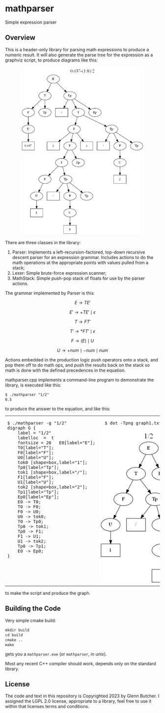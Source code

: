# mathparser
Simple expression parser

## Overview
This is a header-only library for parsing math expressions to produce a numeric result.  It will also generate the parse tree for the expression as a graphviz script, to produce diagrams like this:

<p align="center"><img src=graph.png width=400></p>

There are three classes in the library:
1. Parser: Implements a left-recursion-factored, top-down recursive descent parser for an expression grammar.  Includes actions to do the math operations at the appropriate points with values pulled from a stack;
2. Lexer: Simple brute-force expression scanner;
3. MathStack: Simple push-pop stack of floats for use by the parser actions.

The grammar implemented by Parser is this:

$$ E \to T E' $$

$$ E' \to + T E' \mid  \epsilon $$

$$ T \to F T' $$

$$ T' \to * F T' \mid  \epsilon $$

$$ F  \to ( E ) \mid  U $$

$$ U  \to + num \mid - num \mid  num $$

Actions embedded in the production logic push operators onto a stack, and pop them off to do math ops, and push the results back on the stack so math is done with the defined precedences in the equation.

mathparser.cpp implements a command-line program to demonstrate the library, is executed like this:

    $ ./mathparser "1/2" 
    0.5

to produce the answer to the equation, and like this:

<table border=0> <tr><td valign="top">
  <pre>
$ ./mathparser -g "1/2"
digraph G {
    label = "1/2"
    labelloc  =  t
    fontsize = 20   E0[label="E"];
    T0[label="T"];
    F0[label="F"];
    U0[label="U"];
    tok0 [shape=box,label="1"];
    Tp0[label="Tp"];
    tok1 [shape=box,label="/"];
    F1[label="F"];
    U1[label="U"];
    tok2 [shape=box,label="2"];
    Tp1[label="Tp"];
    Ep0[label="Ep"];
    E0 -> T0;
    T0 -> F0;
    F0 -> U0;
    U0 -> tok0;
    T0 -> Tp0;
    Tp0 -> tok1;
    Tp0 -> F1;
    F1 -> U1;
    U1 -> tok2;
    Tp0 -> Tp1;
    E0 -> Ep0;
}
  </pre>
</td>
<td>
<pre>
  $ dot -Tpng graph1.txt -o graph1.png
</pre>
<img src="graph1.png" width="400" />
</td></tr></table>

to make the script and produce the graph.

## Building the Code

Very simple cmake build:

    mkdir build
    cd build
    cmake ..
    make

gets you a ```mathparser.exe``` (or ```mathparser```, in unix).

Most any recent C++ compiler should work, depends only on the standard library.

## License

The code and text in this repository is Copyrighted 2023 by Glenn Butcher.  I assigned the LGPL 2.0 license, appropriate to a library, feel free to use it within that licenses terms and conditions.



 



